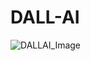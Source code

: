 # DALL-AI


![DALLAI_Image](https://github.com/Swetha5021/DALL-AI/assets/110710815/3384b9e7-fb0a-4a95-91f1-94cea25c0e22)
